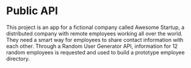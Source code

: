 # Public API
 
This project is an app for a fictional company called Awesome Startup, a distributed company with remote employees working all over the world. They need a smart way for employees to share contact information with each other. Through a Random User Generator API, information for 12 random employees is requested and used to build a prototype employee directory.

